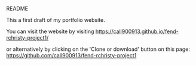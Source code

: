 README

This a first draft of my portfolio website.

You can visit the website by visiting https://call900913.github.io/fend-rchristy-project1/

or alternatively by clicking on the 'Clone or download' button on this page:
https://github.com/call900913/fend-rchristy-project1

